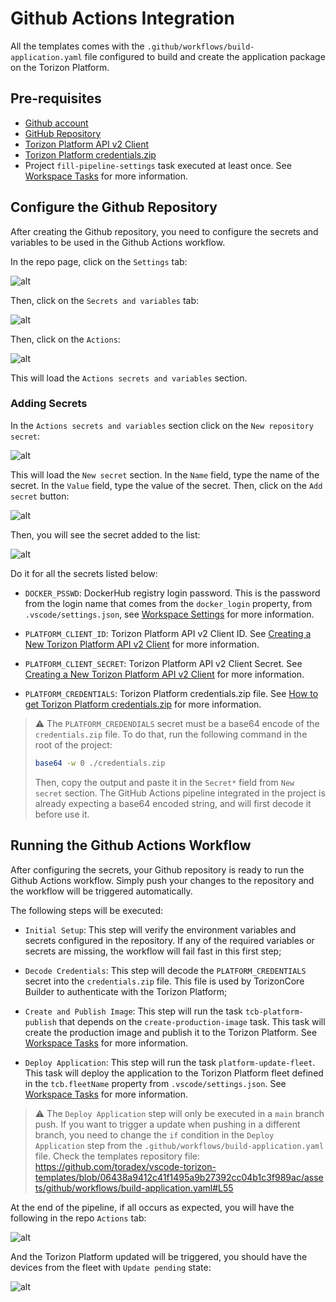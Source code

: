 # Github Actions Integration

All the templates comes with the `.github/workflows/build-application.yaml` file configured to build and create the application package on the Torizon Platform.

## Pre-requisites

- [Github account](https://github.com/join)
- [GitHub Repository](https://docs.github.com/en/github/getting-started-with-github/create-a-repo)
- [Torizon Platform API v2 Client](./PLATFORM-API-V2-CLIENT.md)
- [Torizon Platform credentials.zip](./TORIZON-PLATFORM-CREDENTIALS.md)
- Project `fill-pipeline-settings` task executed at least once. See [Workspace Tasks](./WORKSPACE-TASKS.md#fill-pipeline-settings) for more information.

## Configure the Github Repository

After creating the Github repository, you need to configure the secrets and variables to be used in the Github Actions workflow.

In the repo page, click on the `Settings` tab:

![alt](./assets/img/githubSettings650.jpg)

Then, click on the `Secrets and variables` tab:

![alt](./assets/img/githubSecrets650.jpg)

Then, click on the `Actions`:

![alt](./assets/img/githubActions650.jpg)

This will load the `Actions secrets and variables` section.

### Adding Secrets

In the `Actions secrets and variables` section click on the `New repository secret`:

![alt](./assets/img/githubActionsAddSecretButton.jpg)

This will load the `New secret` section. In the `Name` field, type the name of the secret. In the `Value` field, type the value of the secret. Then, click on the `Add secret` button:

![alt](./assets/img/githubActionsAddSecret.jpg)

Then, you will see the secret added to the list:

![alt](./assets/img/githubActionsSecretAdded.jpg)

Do it for all the secrets listed below:

- `DOCKER_PSSWD`: DockerHub registry login password. This is the password from the login name that comes from the `docker_login` property, from `.vscode/settings.json`, see [Workspace Settings](./WORKSPACE-SETTINGS.md#docker_login) for more information.

- `PLATFORM_CLIENT_ID`: Torizon Platform API v2 Client ID. See [Creating a New Torizon Platform API v2 Client](./PLATFORM-API-V2-CLIENT.md) for more information.

- `PLATFORM_CLIENT_SECRET`: Torizon Platform API v2 Client Secret. See [Creating a New Torizon Platform API v2 Client](./PLATFORM-API-V2-CLIENT.md) for more information.

- `PLATFORM_CREDENTIALS`: Torizon Platform credentials.zip file. See [How to get Torizon Platform credentials.zip](./TORIZON-PLATFORM-CREDENTIALS.md) for more information.

> ⚠️ The `PLATFORM_CREDENDIALS` secret must be a base64 encode of the `credentials.zip` file. To do that, run the following command in the root of the project:
>
> ```bash
> base64 -w 0 ./credentials.zip
> ```
>
> Then, copy the output and paste it in the `Secret*` field from `New secret` section. The GitHub Actions pipeline integrated in the project is already expecting a base64 encoded string, and will first decode it before use it.

## Running the Github Actions Workflow

After configuring the secrets, your Github repository is ready to run the Github Actions workflow. Simply push your changes to the repository and the workflow will be triggered automatically.

The following steps will be executed:

- `Initial Setup`: This step will verify the environment variables and secrets configured in the repository. If any of the required variables or secrets are missing, the workflow will fail fast in this first step;

- `Decode Credentials`: This step will decode the `PLATFORM_CREDENTIALS` secret into the `credentials.zip` file. This file is used by TorizonCore Builder to authenticate with the Torizon Platform;

- `Create and Publish Image`: This step will run the task `tcb-platform-publish` that depends on the `create-production-image` task. This task will create the production image and publish it to the Torizon Platform. See [Workspace Tasks](./WORKSPACE-TASKS.md#tcb-platform-publish) for more information.

- `Deploy Application`: This step will run the task `platform-update-fleet`. This task will deploy the application to the Torizon Platform fleet defined in the `tcb.fleetName` property from `.vscode/settings.json`. See [Workspace Tasks](./WORKSPACE-TASKS.md#platform-update-fleet) for more information.

> ⚠️ The `Deploy Application` step will only be executed in a `main` branch push. If you want to trigger a update when pushing in a different branch, you need to change the `if` condition in the `Deploy Application` step from the `.github/workflows/build-application.yaml` file. Check the templates repository file: <https://github.com/toradex/vscode-torizon-templates/blob/06438a9412c41f1495a9b27392cc04b1c3f989ac/assets/github/workflows/build-application.yaml#L55>

At the end of the pipeline, if all occurs as expected, you will have the following in the repo `Actions` tab:

![alt](./assets/img/githubActionsSuccess650.jpg)

And the Torizon Platform updated will be triggered, you should have the devices from the fleet with `Update pending` state:

![alt](./assets/img/torizonPlatformDevicingBeingUpdated.jpg)
